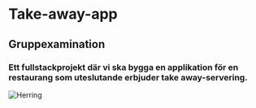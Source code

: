 # Take-away-app
## Gruppexamination

### Ett fullstackprojekt där vi ska bygga en applikation för en restaurang som uteslutande erbjuder take away-servering.

![Herring](./takeawayapp-frontend/public/img/rundLogga.svg)
